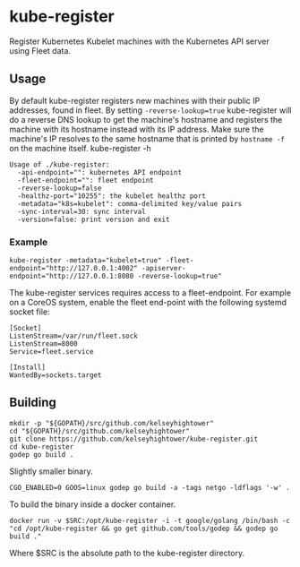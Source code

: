 # kube-register

Register Kubernetes Kubelet machines with the Kubernetes API server using Fleet data.

## Usage

By default kube-register registers new machines with their public IP addresses, found in fleet. By setting `-reverse-lookup=true` kube-register will do a reverse DNS lookup to get the machine's hostname and registers the machine with its hostname instead with its IP address. Make sure the machine's IP resolves to the same hostname that is printed by `hostname -f` on the machine itself.
kube-register -h

```
Usage of ./kube-register:
  -api-endpoint="": kubernetes API endpoint
  -fleet-endpoint="": fleet endpoint
  -reverse-lookup=false
  -healthz-port="10255": the kubelet healthz port
  -metadata="k8s=kubelet": comma-delimited key/value pairs
  -sync-interval=30: sync interval
  -version=false: print version and exit
```

### Example

```
kube-register -metadata="kubelet=true" -fleet-endpoint="http://127.0.0.1:4002" -apiserver-endpoint="http://127.0.0.1:8080 -reverse-lookup=true"
```

The kube-register services requires access to a fleet-endpoint. For example on a CoreOS system, enable the fleet end-point with the following systemd socket file:

```
[Socket]
ListenStream=/var/run/fleet.sock
ListenStream=8000
Service=fleet.service

[Install]
WantedBy=sockets.target
```


## Building

```
mkdir -p "${GOPATH}/src/github.com/kelseyhightower"
cd "${GOPATH}/src/github.com/kelseyhightower"
git clone https://github.com/kelseyhightower/kube-register.git
cd kube-register
godep go build .
```

Slightly smaller binary.

```
CGO_ENABLED=0 GOOS=linux godep go build -a -tags netgo -ldflags '-w' .
```

To build the binary inside a docker container.

```
docker run -v $SRC:/opt/kube-register -i -t google/golang /bin/bash -c "cd /opt/kube-register && go get github.com/tools/godep && godep go build ."
```

Where $SRC is the absolute path to the kube-register directory.
